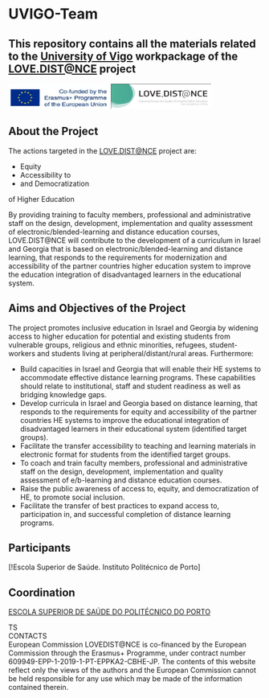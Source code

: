 # UVIGO-Team

## This repository contains all the materials related to the [University of Vigo](https://www.uvigo.gal) workpackage of the [LOVE.DIST@NCE](https://lovedistance.eu/) project 

<img src="./images/Erasmus+.png" width="200" height="50"/>   
<img src="./images/lovedistance.png" width="200" height="50"/>



## About the Project

The actions targeted in the [LOVE.DIST@NCE](https://lovedistance.eu/) project are:

* Equity
* Accessibility to
* and Democratization 

of Higher Education

By providing training to faculty members, professional and administrative staff on the design, development, implementation and quality assessment of electronic/blended-learning and distance education courses, LOVE.DIST@NCE will contribute to the development of a curriculum  in Israel and Georgia that is based on electronic/blended-learning and distance learning, that responds to the requirements for modernization and accessibility of the partner countries higher education system to improve the education integration of disadvantaged learners in the educational system.

## Aims and Objectives of the Project

The project promotes inclusive education in Israel and Georgia by widening access to higher education for potential and existing students from vulnerable groups, religious and ethnic minorities, refugees, student-workers and students living at peripheral/distant/rural areas. Furthermore:

* Build capacities in Israel and Georgia that will enable their HE systems to accommodate effective distance learning programs. These capabilities should relate to institutional, staff and student readiness as well as bridging knowledge gaps.
* Develop curricula in Israel and Georgia based on distance learning, that responds to the requirements for equity and accessibility of the partner countries HE systems to improve the educational integration of disadvantaged learners in their educational system (identified target groups).
* Facilitate the transfer accessibility to teaching and learning materials in electronic format for students from the identified target groups.
* To coach and train faculty members, professional and administrative staff on the design, development, implementation and quality assessment of  e/b-learning and distance education courses.
* Raise the public awareness of access to, equity, and democratization of HE, to promote social inclusion. 
* Facilitate the transfer of best practices to expand access to, participation in, and successful completion of distance learning programs.

## Participants

[!Escola Superior de Saúde. Instituto Politécnico de Porto]


## Coordination

[ESCOLA SUPERIOR DE SAÚDE DO POLITÉCNICO DO PORTO](https://www.ess.ipp.pt/)
  
TS  
CONTACTS  
European Commission
LOVEDIST@NCE is co-financed by the European Commission through the Erasmus+ Programme, under contract number 609949-EPP-1-2019-1-PT-EPPKA2-CBHE-JP. The contents of this website reflect only the views of the authors and the European Commission cannot be held responsible for any use which may be made of the information contained therein.

